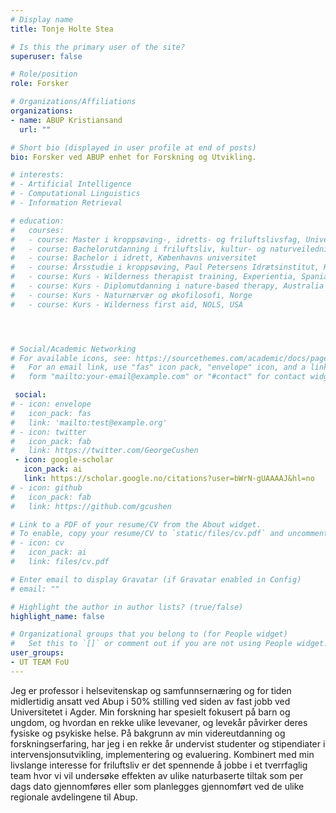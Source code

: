 ```yaml
---
# Display name
title: Tonje Holte Stea

# Is this the primary user of the site?
superuser: false

# Role/position
role: Forsker

# Organizations/Affiliations
organizations:
- name: ABUP Kristiansand
  url: ""

# Short bio (displayed in user profile at end of posts)
bio: Forsker ved ABUP enhet for Forskning og Utvikling.

# interests:
# - Artificial Intelligence
# - Computational Linguistics
# - Information Retrieval

# education:
#   courses:
#   - course: Master i kroppsøving-, idretts- og friluftslivsfag, Universitetet i Sørøst-Norge
#   - course: Bachelorutdanning i friluftsliv, kultur- og naturveiledning (2 år), Universitetet i Sørøst-Norge
#   - course: Bachelor i idrett, Københavns universitet
#   - course: Årsstudie i kroppsøving, Paul Petersens Idrætsinstitut, København
#   - course: Kurs - Wilderness therapist training, Experientia, Spania
#   - course: Kurs - Diplomutdanning i nature-based therapy, Australia
#   - course: Kurs - Naturnærvær og økofilosofi, Norge
#   - course: Kurs - Wilderness first aid, NOLS, USA




# Social/Academic Networking
# For available icons, see: https://sourcethemes.com/academic/docs/page-builder/#icons
#   For an email link, use "fas" icon pack, "envelope" icon, and a link in the
#   form "mailto:your-email@example.com" or "#contact" for contact widget.

 social:
# - icon: envelope
#   icon_pack: fas
#   link: 'mailto:test@example.org'
# - icon: twitter
#   icon_pack: fab
#   link: https://twitter.com/GeorgeCushen
 - icon: google-scholar
   icon_pack: ai
   link: https://scholar.google.no/citations?user=bWrN-gUAAAAJ&hl=no
# - icon: github
#   icon_pack: fab
#   link: https://github.com/gcushen

# Link to a PDF of your resume/CV from the About widget.
# To enable, copy your resume/CV to `static/files/cv.pdf` and uncomment the lines below.
# - icon: cv
#   icon_pack: ai
#   link: files/cv.pdf

# Enter email to display Gravatar (if Gravatar enabled in Config)
# email: ""

# Highlight the author in author lists? (true/false)
highlight_name: false

# Organizational groups that you belong to (for People widget)
#   Set this to `[]` or comment out if you are not using People widget.
user_groups:
- UT TEAM FoU
---
```


Jeg er professor i helsevitenskap og samfunnsernæring og for tiden midlertidig ansatt ved Abup i 50% stilling ved siden av fast jobb ved Universitetet i Agder. Min forskning har spesielt fokusert på barn og ungdom, og hvordan en rekke ulike levevaner, og levekår påvirker deres fysiske og psykiske helse. På bakgrunn av min videreutdanning og forskningserfaring, har jeg i en rekke år undervist studenter og stipendiater i intervensjonsutvikling, implementering og evaluering. Kombinert med min livslange interesse for friluftsliv er det spennende å jobbe i et tverrfaglig team hvor vi vil undersøke effekten av ulike naturbaserte tiltak som per dags dato gjennomføres eller som planlegges gjennomført ved de ulike regionale avdelingene til Abup.

<!-- skriv bio her -->